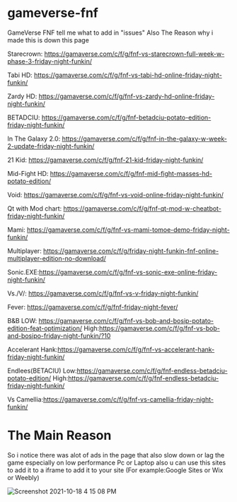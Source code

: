 # gameverse-fnf
GameVerse FNF
tell me what to add in "issues"  Also The Reason why i made this is down this page





Starecrown: https://gamaverse.com/c/f/g/fnf-vs-starecrown-full-week-w-phase-3-friday-night-funkin/

Tabi HD: https://gamaverse.com/c/f/g/fnf-vs-tabi-hd-online-friday-night-funkin/

Zardy HD: https://gamaverse.com/c/f/g/fnf-vs-zardy-hd-online-friday-night-funkin/

BETADCIU: https://gamaverse.com/c/f/g/fnf-betadciu-potato-edition-friday-night-funkin/

In The Galaxy 2.0: https://gamaverse.com/c/f/g/fnf-in-the-galaxy-w-week-2-update-friday-night-funkin/

21 Kid: https://gamaverse.com/c/f/g/fnf-21-kid-friday-night-funkin/

Mid-Fight HD: https://gamaverse.com/c/f/g/fnf-mid-fight-masses-hd-potato-edition/

Void: https://gamaverse.com/c/f/g/fnf-vs-void-online-friday-night-funkin/

Qt with Mod chart: https://gamaverse.com/c/f/g/fnf-qt-mod-w-cheatbot-friday-night-funkin/

Mami: https://gamaverse.com/c/f/g/fnf-vs-mami-tomoe-demo-friday-night-funkin/

Multiplayer: https://gamaverse.com/c/f/g/friday-night-funkin-fnf-online-multiplayer-edition-no-download/

Sonic.EXE:https://gamaverse.com/c/f/g/fnf-vs-sonic-exe-online-friday-night-funkin/

Vs./V/: https://gamaverse.com/c/f/g/fnf-vs-v-friday-night-funkin/

Fever: https://gamaverse.com/c/f/g/fnf-friday-night-fever/

B&B 
LOW: https://gamaverse.com/c/f/g/fnf-vs-bob-and-bosip-potato-edition-feat-optimization/
High:https://gamaverse.com/c/f/g/fnf-vs-bob-and-bosipo-friday-night-funkin/?10

Accelerant Hank:https://gamaverse.com/c/f/g/fnf-vs-accelerant-hank-friday-night-funkin/

Endlees(BETACIU)
Low:https://gamaverse.com/c/f/g/fnf-endless-betadciu-potato-edition/
High:https://gamaverse.com/c/f/g/fnf-endless-betadciu-friday-night-funkin/

Vs Camellia:https://gamaverse.com/c/f/g/fnf-vs-camellia-friday-night-funkin/




# The Main Reason
So i notice there was alot of ads in the page that also slow down or lag the game especially on low performance Pc or Laptop 
also u can use this sites to add it to a iframe to add it to your site (For example:Google Sites or Wix or Weebly) 



![Screenshot 2021-10-18 4 15 08 PM](https://user-images.githubusercontent.com/62034513/137800491-58c3143a-1b5c-46dc-b6b7-ca5ca9585c1c.png)
